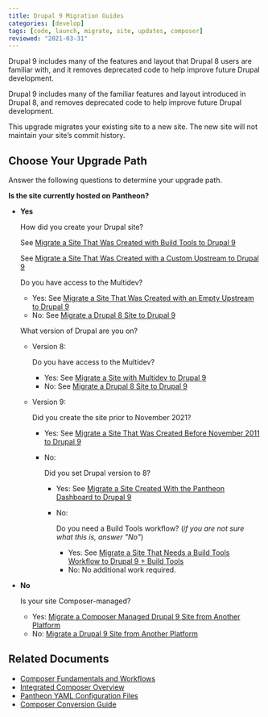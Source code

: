 ```yaml
---
title: Drupal 9 Migration Guides
categories: [develop]
tags: [code, launch, migrate, site, updates, composer]
reviewed: "2021-03-31"
---
```

Drupal 9 includes many of the features and layout that Drupal 8 users are familiar with, and it removes deprecated code to help improve future Drupal development.

Drupal 9 includes many of the familiar features and layout introduced in Drupal 8, and removes deprecated code to help improve future Drupal development.

<Alert title="Note" type="info" >
This upgrade migrates your existing site to a new site.  The new site will not maintain your site’s commit history.
</Alert>


## Choose Your Upgrade Path

Answer the following questions to determine your upgrade path.

**Is the site currently hosted on Pantheon?**

- **Yes**

  How did you create your Drupal site?

  <TabList>

  <Tab title="Build Tools" id="build-tools" active={true}>

  See [Migrate a Site That Was Created with Build Tools to Drupal 9](/guides/drupal-9-hosted-createbt)

  </Tab>

  <Tab title="Custom Upstream" id="custom-upstream">

  See [Migrate a Site That Was Created with a Custom Upstream to Drupal 9](/guides/drupal-9-hosted-createcustom)

  </Tab>

  <Tab title="Empty Upstream" id="empty-upstream">

  Do you have access to the Multidev?
  - Yes: See [Migrate a Site That Was Created with an Empty Upstream to Drupal 9](/guides/drupal-9-hosted-createempty-md)
  - No: See [Migrate a Drupal 8 Site to Drupal 9](/guides/drupal-9-hosted)
    
  </Tab>

  <Tab title="Dashboard" id="dashboard">

  What version of Drupal are you on?

  - Version 8: 

    Do you have access to the Multidev?
    - Yes: See [Migrate a Site with Multidev to Drupal 9](/guides/drupal-9-hosted-md)
    - No: See [Migrate a Drupal 8 Site to Drupal 9](/guides/drupal-9-hosted)

  - Version 9: 

    Did you create the site prior to November 2021?
    - Yes: See [Migrate a Site That Was Created Before November 2011 to Drupal 9](/guides/drupal-9-hosted-pre112021) 
    - No: 

      Did you set Drupal version to 8?
      - Yes: See [Migrate a Site Created With the Pantheon Dashboard to Drupal 9](/guides/drupal-9-hosted-createdashboard-set8)
      - No: 

        Do you need a Build Tools workflow? (*if you are not sure what this is, answer "No"*)
        - Yes: See [Migrate a Site That Needs a Build Tools Workflow to Drupal 9 + Build Tools](/guides/drupal-9-hosted-btworkflow)
        - No: No additional work required.
  
  </Tab>

  </TabList>

- **No**

  Is your site Composer-managed?

  - Yes: [Migrate a Composer Managed Drupal 9 Site from Another Platform](/guides/drupal-9-unhosted-composer)
  - No: [Migrate a Drupal 9 Site from Another Platform](/guides/drupal-9-unhosted)


## Related Documents

- [Composer Fundamentals and Workflows](/guides/composer)
- [Integrated Composer Overview](/guides/integrated-composer)
- [Pantheon YAML Configuration Files](/pantheon-yml)
- [Composer Conversion Guide](/guides/composer-convert)